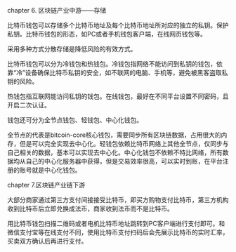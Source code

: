 chapter 6. 区块链产业中游——存储

比特币钱包可以存储多个比特币地址及每个比特币地址所对应的独立的私钥。保护私钥。比特币钱包的形态，如PC或者手机钱包客户端，在线网页钱包等。

采用多种方式分散存储是降低风险的有效方式。

比特币钱包可以分为冷钱包和热钱包。冷钱包指网络不能访问到私钥的钱包，依靠“冷”设备确保比特币私钥的安全，如不联网的电脑、手机等，避免被黑客盗取私钥的风险。

热钱包指互联网能访问私钥的钱包。在线钱包，最好在不同平台设置不同密码，且开启二次认证。

钱包还可分为全节点钱包、轻钱包、中心化钱包。

全节点的代表是bitcoin-core核心钱包，需要同步所有区块链数据，占用很大的内存，但是可以完全实现去中心化。轻钱包依赖比特币网络上其他全节点，仅同步与自己相关的数据，基本可以实现去中心化。中心化钱包不依赖不特比网络，所有数据均从自己的中心化服务器中获得，但是交易效率很高，可以实时到账，在平台注册的账号就是中心化钱包。

chapter 7.区块链产业链下游

大部分商家通过第三方支付间接接受比特币，即买方购物支付比特币，第三方机构收到比特币后立即兑换成法币，商家收到法币而不是比特币。

用比特币钱包扫描二维码或者电机比特币地址跳转到PC客户端进行支付即可。和微信支付宝等在线支付不同，使用比特币支付扫码后会先展示比特币的实时汇率，买卖双方确认后再进行支付。


